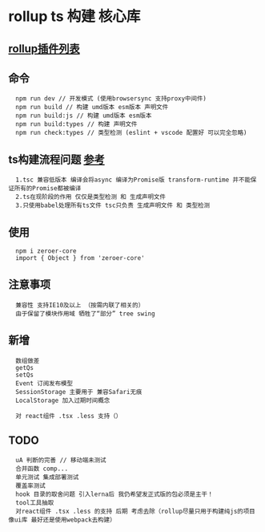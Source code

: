 # rollup ts 构建 核心库
## [rollup插件列表](https://github.com/rollup/awesome)
## 命令
```
  npm run dev // 开发模式 (使用browsersync 支持proxy中间件)
  npm run build // 构建 umd版本 esm版本 声明文件
  npm run build:js // 构建 umd版本 esm版本
  npm run build:types // 构建 声明文件
  npm run check:types // 类型检测 (eslint + vscode 配置好 可以完全忽略)
```
## ts构建流程问题 [参考](https://github.com/Microsoft/TypeScript-Babel-Starter#readme)
```
  1.tsc 兼容低版本 编译会将async 编译为Promise版 transform-runtime 并不能保证所有的Promise都被编译
  2.ts在现阶段的作用 仅仅是类型检测 和 生成声明文件
  3.只使用babel处理所有ts文件 tsc只负责 生成声明文件 和 类型检测
```
## 使用
```
  npm i zeroer-core
  import { Object } from 'zeroer-core'
```
## 注意事项
```
  兼容性 支持IE10及以上 （按需内联了相关的）
  由于保留了模块作用域 牺牲了“部分” tree swing
```
## 新增
```
  数组做差
  getQs
  setQs
  Event 订阅发布模型
  SessionStorage 主要用于 兼容Safari无痕
  LocalStorage 加入过期时间概念

  对 react组件 .tsx .less 支持（）
```
## TODO
```
  uA 判断的完善 // 移动端未测试
  合并函数 comp...
  单元测试 集成部署测试
  覆盖率测试
  hook 目录的取舍问题 引入lerna后 我仍希望发正式版的包必须是主干！
  tool工具抽取
  对react组件 .tsx .less 的支持 后期 考虑去除（rollup尽量只用于构建纯js的项目 像ui库 最好还是使用webpack去构建）
```
